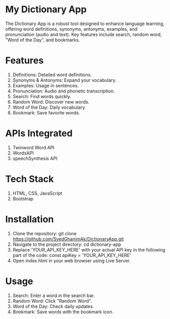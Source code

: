 # My Dictionary App

The Dictionary App is a robust tool designed to enhance language learning, offering word definitions, synonyms, antonyms, examples, and pronunciation (audio and text). Key features include search, random word, "Word of the Day", and bookmarks.

# Features
1. Definitions: Detailed word definitions.
2. Synonyms & Antonyms: Expand your vocabulary.
3. Examples: Usage in sentences.
4. Pronunciation: Audio and phonetic transcription.
5. Search: Find words quickly.
6. Random Word: Discover new words.
7. Word of the Day: Daily vocabulary.
8. Bookmark: Save favorite words.

# APIs Integrated
1. Twinword Word API
2. WordsAPI
3. speechSynthesis API

# Tech Stack
1. HTML, CSS, JavaScript
2. Bootstrap

# Installation
1. Clone the repository: git clone https://github.com/SyedGhanimAk/DictionaryApp.git
2. Navigate to the project directory: cd dictionary-app
3. Replace 'YOUR_API_KEY_HERE' with your actual API key in the following part of the code: const apiKey = 'YOUR_API_KEY_HERE'
4. Open index.html in your web browser using Live Server. 

# Usage
1. Search: Enter a word in the search bar.
2. Random Word: Click "Random Word".
3. Word of the Day: Check daily updates.
4. Bookmark: Save words with the bookmark icon.
